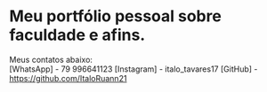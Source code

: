 # Meu portfólio pessoal sobre faculdade e afins.

Meus contatos abaixo:<br/>
[WhatsApp] - 79 996641123
[Instagram] - italo_tavares17
[GitHub] - https://github.com/ItaloRuann21
